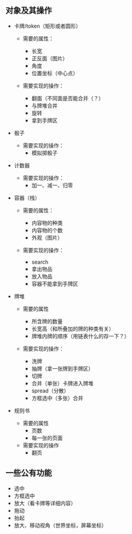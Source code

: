 ## 对象及其操作

- 卡牌/token（矩形或者圆形）

  - 需要的属性：

    - 长宽
    - 正反面（图片）
    - 角度
    - 位置坐标（中心点）

  - 需要实现的操作：

    - 翻面（不同面是否能合并（？）
    - 与牌堆合并
    - 旋转
    - 拿到手牌区

- 骰子

  - 需要实现的操作：
    - 模拟掷骰子

- 计数器

  - 需要实现的操作：
    - 加一、减一、归零

- 容器（栈）

  - 需要的属性：
    - 内容物的种类
    - 内容物的个数
    - 外观（图片）

  - 需要实现的操作：

    - search
    - 拿出物品
    - 放入物品
    - 容器不能拿到手牌区

- 牌堆

  - 需要的属性
    - 所含牌的数量
    - 长宽高（和所叠加的牌的种类有关）
    - 牌堆内牌的顺序（用链表什么的存一下？）

  - 需要实现的操作：

    - 洗牌
    - 抽牌（拿一张牌到手牌区）
    - 切牌
    - 合并（单张）卡牌进入牌堆
    - spread（分散）
    - 方框选中（多张）合并

- 规则书

  - 需要的属性
    - 页数
    - 每一张的页面
  - 需要实现的操作
    - 翻页



## 一些公有功能

- 选中
- 方框选中
- 放大（看卡牌等详细内容）
- 拖动
- 抬起
- 放大、移动视角（世界坐标，屏幕坐标）

